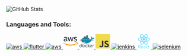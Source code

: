 <!--
### Hi there 👋

**hex0cter/hex0cter** is a ✨ _special_ ✨ repository because its `README.md` (this file) appears on your GitHub profile.

Here are some ideas to get you started:

- 🔭 I’m currently working on ...
- 🌱 I’m currently learning ...
- 👯 I’m looking to collaborate on ...
- 🤔 I’m looking for help with ...
- 💬 Ask me about ...
- 📫 How to reach me: ...
- 😄 Pronouns: ...
- ⚡ Fun fact: ...

![Daniel Han's GitHub stats](https://github-readme-stats.vercel.app/api?username=hex0cter&count_private=true)

-->
![GitHub Stats](https://github-readme-stats.vercel.app/api?username=hex0cter&theme=default&show_icons=true&include_all_commits=true&count_private=true)

<h3 align="left">Languages and Tools:</h3>
<p align="left"> 
  <a href="https://www.python.org" target="_blank"> 
    <img src="https://pbs.twimg.com/profile_images/439154912719413248/pUBY5pVj_bigger.png" alt="aws" width="40" height="40"/> </a> 
  <a href="https://www.ruby-lang.org/en/" target="_blank"> 
    <img src="https://1.bp.blogspot.com/-QXAC0U8Et14/XPfX_inXrPI/AAAAAAAAABw/LgANsZDaL3Eno5iW3VgJF1EhEKwMoWbqQCLcBGAs/s1600/ruby-226055.png" alt="flutter" width="40" height="40"/>     </a> 
  <a href="https://appium.io" target="_blank"> 
    <img src="https://img.informer.com/icons_mac/png/128/269/269561.png" alt="aws" width="40" height="40"/> </a> 
  <a href="https://aws.amazon.com" target="_blank"> 
    <img src="https://raw.githubusercontent.com/devicons/devicon/master/icons/amazonwebservices/amazonwebservices-original-wordmark.svg" alt="aws" width="40" height="40"/> </a> 
  <a href="https://www.docker.com/" target="_blank"> 
    <img src="https://raw.githubusercontent.com/devicons/devicon/master/icons/docker/docker-original-wordmark.svg" alt="docker" width="40" height="40"/> </a> 
  <a href="https://developer.mozilla.org/en-US/docs/Web/JavaScript" target="_blank"> <img src="https://raw.githubusercontent.com/devicons/devicon/master/icons/javascript/javascript-original.svg" alt="javascript" width="40" height="40"/> </a> 
  <a href="https://www.jenkins.io" target="_blank"> <img src="https://www.vectorlogo.zone/logos/jenkins/jenkins-icon.svg" alt="jenkins" width="40" height="40"/> </a> 
  <a href="https://reactjs.org/" target="_blank"> <img src="https://raw.githubusercontent.com/devicons/devicon/master/icons/react/react-original-wordmark.svg" alt="react" width="40" height="40"/> </a> <a href="https://www.selenium.dev" target="_blank"> <img src="https://raw.githubusercontent.com/detain/svg-logos/780f25886640cef088af994181646db2f6b1a3f8/svg/selenium-logo.svg" alt="selenium" width="40" height="40"/> </a> 
</p>

